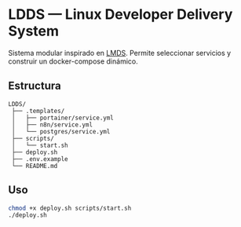 # LDDS — Linux Developer Delivery System

Sistema modular inspirado en [LMDS](https://github.com/GreenFrogSB/LMDS).
Permite seleccionar servicios y construir un docker-compose dinámico.

## Estructura

```
LDDS/
 ├── .templates/
 │   ├── portainer/service.yml
 │   ├── n8n/service.yml
 │   └── postgres/service.yml
 ├── scripts/
 │   └── start.sh
 ├── deploy.sh
 ├── .env.example
 └── README.md
```

## Uso

```bash
chmod +x deploy.sh scripts/start.sh
./deploy.sh
```
